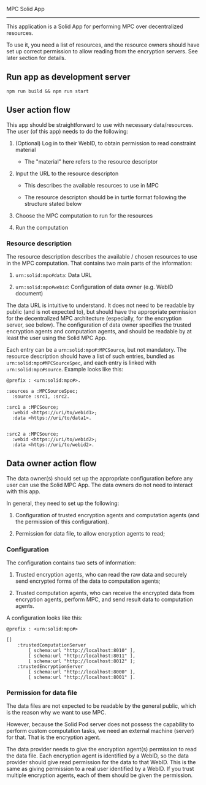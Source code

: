 MPC Solid App

----------------------------------



This application is a Solid App for performing MPC over decentralized resources.



To use it, you need a list of resources, and the resource owners should have set up correct permission to allow reading from the encryption servers. See later section for details.



## Run app as development server

```
npm run build && npm run start
```



## User action flow

This app should be straightforward to use with necessary data/resources. The user (of this app) needs to do the following:

1. (Optional) Log in to their WebID, to obtain permission to read constraint material
   
   - The "material" here refers to the resource descriptor

2. Input the URL to the resource descripton
   
   - This describes the available resources to use in MPC
   
   - The resource descripton should be in turtle format following the structure stated below

3. Choose the MPC computation to run for the resources

4. Run the computation



### Resource description

The resource description describes the available / chosen resources to use in the MPC computation. That contains two main parts of the information:

1. `urn:solid:mpc#data`: Data URL

2. `urn:solid:mpc#webid`: Configuration of data owner (e.g. WebID document)



The data URL is intuitive to understand. It does not need to be readable by public (and is not expected to), but should have the appropriate permission for the decentralized MPC architecture (especially, for the encryption server, see below). The configuration of data owner specifies the trusted encryption agents and computation agents, and should be readable by at least the user using the Solid MPC App.



Each entry can be a `urn:solid:mpc#:MPCSource`, but not mandatory. The resource description should have a list of such entries, bundled as `urn:solid:mpc#MPCSourceSpec`, and each entry is linked with `urn:solid:mpc#source`. Example looks like this:



```turtle
@prefix : <urn:solid:mpc#>.

:sources a :MPCSourceSpec;
  :source :src1, :src2.

:src1 a :MPCSource;
  :webid <https://uri/to/webid1>;
  :data <https://uri/to/data1>.


:src2 a :MPCSource;
  :webid <https://uri/to/webid2>;
  :data <https://uri/to/webid2>.
```



## Data owner action flow

The data owner(s) should set up the appropriate configuration before any user can use the Solid MPC App. The data owners do not need to interact with this app.



In general, they need to set up the following:

1. Configuration of trusted encryption agents and computation agents (and the permission of this configuration).

2. Permission for data file, to allow encryption agents to read;



### Configuration

The configuration contains two sets of information:

1. Trusted encryption agents, who can read the raw data and securely send encrypted forms of the data to computation agents;

2. Trusted computation agents, who can receive the encrypted data from encryption agents, perform MPC, and send result data to computation agents.



A configuration looks like this:

```turtle
@prefix : <urn:solid:mpc#>

[]
    :trustedComputationServer
        [ schema:url "http://localhost:8010" ],
        [ schema:url "http://localhost:8011" ],
        [ schema:url "http://localhost:8012" ];
    :trustedEncryptionServer
        [ schema:url "http://localhost:8000" ],
        [ schema:url "http://localhost:8001" ].
```



### Permission for data file

The data files are not expected to be readable by the general public, which is the reason why we want to use MPC.

However, because the Solid Pod server does not possess the capability to perform custom computation tasks, we need an external machine (server) for that. That is the encryption agent.



The data provider needs to give the encryption agent(s) permission to read the data file. Each encryption agent is identified by a WebID, so the data provider should give read permission for the data to that WebID. This is the same as giving permission to a real user identified by a WebID. If you trust multiple encryption agents, each of them should be given the permission.
